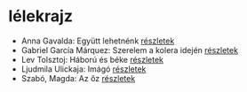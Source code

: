 # lélekrajz

- Anna Gavalda: Együtt lehetnénk [részletek](_details/%7Bopf.creator%7D.md#id_1306)
- Gabriel García Márquez: Szerelem a kolera idején [részletek](_details/%7Bopf.creator%7D.md#id_342)
- Lev Tolsztoj: Háború és béke [részletek](_details/%7Bopf.creator%7D.md#id_563)
- Ljudmila Ulickaja: Imágó [részletek](_details/%7Bopf.creator%7D.md#id_1298)
- Szabó, Magda: Az őz [részletek](_details/%7Bopf.creator%7D.md#id_1348)